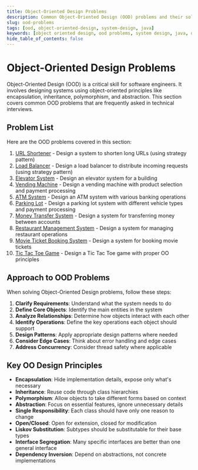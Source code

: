 ```yaml
---
title: Object-Oriented Design Problems
description: Common Object-Oriented Design (OOD) problems and their solutions
slug: ood-problems
tags: [ood, object-oriented-design, system-design, java]
keywords: [object oriented design, ood problems, system design, java, design patterns]
hide_table_of_contents: false
---
```


# Object-Oriented Design Problems

Object-Oriented Design (OOD) is a critical skill for software engineers. It involves designing systems using object-oriented principles like encapsulation, inheritance, polymorphism, and abstraction. This section covers common OOD problems that are frequently asked in technical interviews.

## Problem List

Here are the OOD problems covered in this section:

1. [URL Shortener](./url-shortener.md) - Design a system to shorten long URLs (using strategy pattern)
2. [Load Balancer](./load-balancer.md) - Design a load balancer to distribute incoming requests (using strategy pattern)
3. [Elevator System](./elevator-system.md) - Design an elevator system for a building
4. [Vending Machine](./vending-machine.md) - Design a vending machine with product selection and payment processing
5. [ATM System](./atm-system.md) - Design an ATM system with various banking operations
6. [Parking Lot](./parking-lot.md) - Design a parking lot system with different vehicle types and payment processing
7. [Money Transfer System](./money-transfer-system.md) - Design a system for transferring money between accounts
8. [Restaurant Management System](./restaurant-system.md) - Design a system for managing restaurant operations
9. [Movie Ticket Booking System](./movie-ticket-system.md) - Design a system for booking movie tickets
10. [Tic Tac Toe Game](./tic-tac-toe.md) - Design a Tic Tac Toe game with proper OO principles

## Approach to OOD Problems

When solving Object-Oriented Design problems, follow these steps:

1. **Clarify Requirements**: Understand what the system needs to do
2. **Define Core Objects**: Identify the main entities in the system
3. **Analyze Relationships**: Determine how objects interact with each other
4. **Identify Operations**: Define the key operations each object should support
5. **Design Patterns**: Apply appropriate design patterns where needed
6. **Consider Edge Cases**: Think about error handling and edge cases
7. **Address Concurrency**: Consider thread safety where applicable

## Key OO Design Principles

- **Encapsulation**: Hide implementation details, expose only what's necessary
- **Inheritance**: Reuse code through class hierarchies
- **Polymorphism**: Allow objects to take different forms based on context
- **Abstraction**: Focus on essential features, ignore unnecessary details
- **Single Responsibility**: Each class should have only one reason to change
- **Open/Closed**: Open for extension, closed for modification
- **Liskov Substitution**: Subtypes should be substitutable for their base types
- **Interface Segregation**: Many specific interfaces are better than one general interface
- **Dependency Inversion**: Depend on abstractions, not concrete implementations